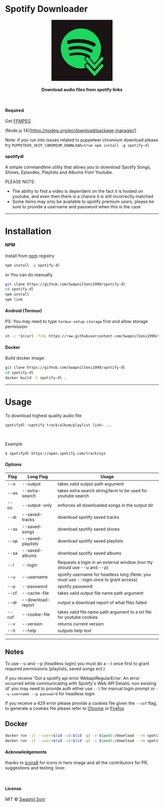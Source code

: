 # Spotify Downloader 
<p align="center">
  <img src="./logo.png" height="200px"/>
  <br><br>
  <b>Download audio files from spotify links</b>
  <br>
</p>

&nbsp;

#### Required
Get [FFMPEG](https://ffmpeg.org/download.html)

(Node.js 14)[https://nodejs.org/en/download/package-manager/]

Note: if you run into issues related to puppeteer chromium download please try `PUPPETEER_SKIP_CHROMIUM_DOWNLOAD=true npm install -g spotify-dl`

#### spotifydl

A simple commandline utility that allows you to download Spotify Songs, Shows, Episodes, Playlists and Albums from Youtube.

PLEASE NOTE: 
* The ability to find a video is dependent on the fact it is hosted on youtube, and even then there is a chance it is still incorrectly matched
* Some items may only be available to spotify premium users, please be sure to provide a username and password when this is the case

<hr>

# Installation

#### NPM

Install from [npm](https://www.npmjs.com/package/spotify-dl) registry

```sh
npm install -g spotify-dl
```
or You can do manually
```sh
git clone https://github.com/SwapnilSoni1999/spotify-dl
cd spotify-dl
npm install
npm link
```

#### Android (Termux)
PS: You may need to type `termux-setup-storage` first and allow storage permission
```sh
sh -c "$(curl -fsSL https://raw.githubusercontent.com/SwapnilSoni1999/spotify-dl/master/tools/termux.sh)"
```

#### Docker

Build docker image:
```sh
git clone https://github.com/SwapnilSoni1999/spotify-dl
cd spotify-dl
docker build -t spotify-dl .
```

<hr>

# Usage

To download highest quality audio file
```sh
spotifydl <spotify track/album/playlist link> ...
```

&nbsp;

Example
```sh
$ spotifydl https://open.spotify.com/track/xyz

```

#### Options
| Flag  | Long Flag         | Usage                                                                                |
| ----- | ----------------- | ------------------------------------------------------------------------------------ |
| --o   | --output          | takes valid output path argument                                                     |
| --es  | --extra-search    | takes extra search string/term to be used for youtube search                         |
| --oo  | --output-only     | enforces all downloaded songs in the output dir                                      |
| --st  | --saved-tracks    | download spotify saved tracks                                                        |
| --ss  | --saved-songs     | download spotify saved shows                                                         |
| --sp  | --saved-playlists | download spotify saved playlists                                                     |
| --sa  | --saved-albums    | download spotify saved albums                                                        |
| --l   | --login           | Requests a login in an external window (non tty should use --u and --p)              |
| --u   | --username        | spotify username for headless long (Note: you must use --login once to grant access) |
| --p   | --password        | spotify password                                                                     |
| --cf  | --cache-file      | takes valid output file name path argument                                           |
| --dr  | --download-report | output a download report of what files failed                                        |
| --cof | --cookie-file     | takes valid file name path argument to a txt file for youtube cookies                |
| --v   | --version         | returns current version                                                              |
| --h   | --help            | outputs help text                                                                    |
<hr>

## Notes

To use --u and --p (headless login) you must do a --l once first to grant required permissions (playlists, saved songs ect.)

if you receive 'Got a spotify api error WebapiRegularError: An error occurred while communicating with Spotify's Web API
Details: non existing id'  you may need to provide auth either use `--l` for manual login prompt or `--u username --p password` for headless login

If you receive a 429 error please provide a cookies file given the `--cof` flag, to generate a cookies file please refer to [Chrome](https://chrome.google.com/webstore/detail/njabckikapfpffapmjgojcnbfjonfjfg) or [Firefox](https://github.com/rotemdan/ExportCookies)

## Docker
```sh
docker run -it --user=$(id -u):$(id -g) -v $(pwd):/download --rm spotify-dl <options-to-spotify-dl defaults to --help>
docker run -it --user=$(id -u):$(id -g) -v $(pwd):/download --rm spotify-dl "https://open.spotify.com/...."
```

#### Acknowledgements

thanks to [icons8](https://icons8.com) for icons in hero image
and all the contributors for PR, suggestions and testing :love:

&nbsp;

#### License

MIT © [Swapnil Soni](https://github.com/SwapnilSoni1999)
